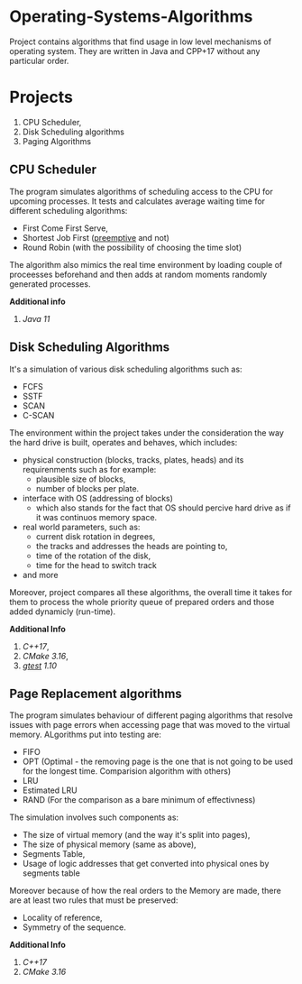 # Operating-Systems-Algorithms
Project contains algorithms that find usage in low level mechanisms of operating system.
They are written in Java and CPP+17 without any particular order.

# Projects
1. CPU Scheduler,
2. Disk Scheduling algorithms
3. Paging Algorithms

## CPU Scheduler

The program simulates algorithms of scheduling access to the CPU for upcoming processes.
It tests and calculates average waiting time for different scheduling algorithms:
* First Come First Serve,
* Shortest Job First ([preemptive](https://en.wikipedia.org/wiki/Preemption_(computing)) and not)
* Round Robin (with the possibility of choosing the time slot)

The algorithm also mimics the real time environment by loading couple of proceesses beforehand and then adds at random moments randomly generated processes.

**Additional info**
1. *Java 11*


## Disk Scheduling Algorithms

It's a simulation of various disk scheduling algorithms such as:
* FCFS
* SSTF
* SCAN
* C-SCAN

The environment within the project takes under the consideration the way the hard drive is built, operates and behaves, which includes:
* physical construction (blocks, tracks, plates, heads) and its requirenments such as for example:
	* plausible size of blocks,
	* number of blocks per plate.
* interface with OS (addressing of blocks)
	* which also stands for the fact that OS should percive hard drive as if it was continuos memory space.
* real world parameters, such as:
	* current disk rotation in degrees,
	* the tracks and addresses the heads are pointing to,
	*  time of the rotation of the disk,
	*  time for the head to switch track
* and more

Moreover, project compares all these algorithms, the overall time it takes for them to process the whole priority queue of prepared orders and those added dynamicly (run-time).

**Additional Info** 
1. *C++17*,
2. *CMake 3.16*,
3. *[gtest](https://github.com/google/googletest) 1.10*

## Page Replacement algorithms

The program simulates behaviour of different paging algorithms that resolve issues with page errors when accessing page that was moved to the virtual memory.
ALgorithms put into testing are:  
* FIFO  
* OPT (Optimal - the removing page is the one that is not going to be used for the longest time. Comparision algorithm with others)  
* LRU  
* Estimated LRU
* RAND (For the comparison as a bare minimum of effectivness)

The simulation involves such components as:
* The size of virtual memory (and the way it's split into pages),
* The size of physical memory (same as above), 
* Segments Table,
* Usage of logic addresses that get converted into physical ones by segments table

Moreover because of how the real orders to the Memory are made, there are at least two rules that must be preserved:
* Locality of reference,
* Symmetry of the sequence.

**Additional Info**
1. *C++17*
2. *CMake 3.16*

